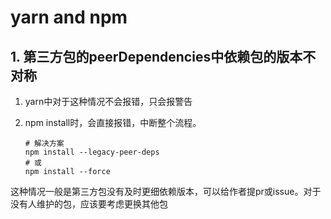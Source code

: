 # yarn and npm



## 1. 第三方包的peerDependencies中依赖包的版本不对称

1. yarn中对于这种情况不会报错，只会报警告

2. npm install时，会直接报错，中断整个流程。

   ```shell
   # 解决方案
   npm install --legacy-peer-deps 
   # 或
   npm install --force
   ```

这种情况一般是第三方包没有及时更细依赖版本，可以给作者提pr或issue。对于没有人维护的包，应该要考虑更换其他包